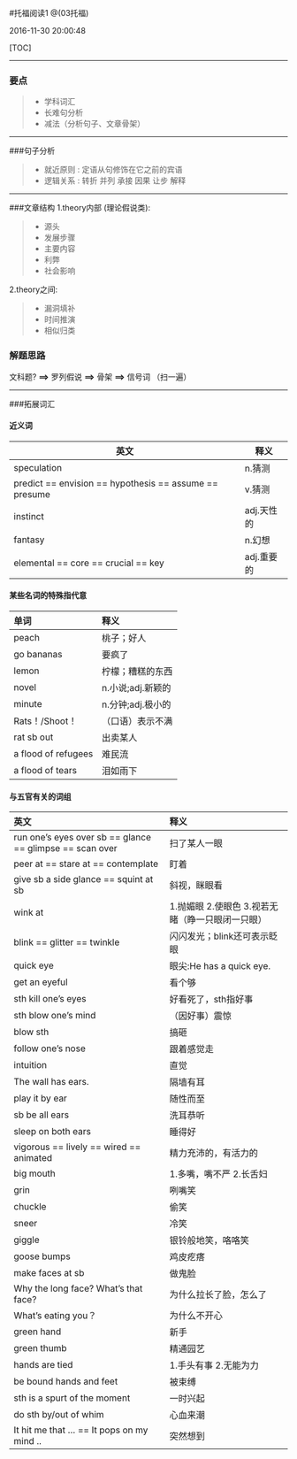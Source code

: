 #托福阅读1
@(03托福)

2016-11-30 20:00:48

[TOC]

------
### 要点
> * 学科词汇
> * 长难句分析
> * 减法（分析句子、文章骨架）

---
###句子分析
> * 就近原则 : 定语从句修饰在它之前的宾语
> * 逻辑关系 : 转折 并列 承接 因果 让步 解释

---
###文章结构
1.theory内部 (理论假说类):
> * 源头
> * 发展步骤
> * 主要内容
> * 利弊
> * 社会影响

2.theory之间:
> * 漏洞填补
> * 时间推演
> * 相似归类　　　　　　　

### 解题思路
文科题? __==>__ 罗列假说 __==>__ 骨架 __==>__ 信号词 （扫一遍）

---
###拓展词汇

#### 近义词
| 英文 | 释义 |
| --- | --- |
| speculation | n.猜测 |
| predict == envision == hypothesis == assume == presume | v.猜测 |
| instinct | adj.天性的 |
| fantasy | n.幻想 |
| elemental == core == crucial == key | adj.重要的 |

#### 某些名词的特殊指代意
|单词|释义|
|:--|:--|
|peach|桃子；好人|
|go bananas|要疯了|
|lemon|柠檬；糟糕的东西|
|novel|n.小说;adj.新颖的|
|minute|n.分钟;adj.极小的|
|Rats！/Shoot！|（口语）表示不满|
|rat sb out|出卖某人|
|a flood of refugees|难民流|
|a flood of tears|泪如雨下|


#### 与五官有关的词组
| 英文 | 释义 |
| :-- | :-- |
| run one’s eyes over sb ==  glance == glimpse == scan over | 扫了某人一眼 |
| peer at == stare at == contemplate  | 盯着 |
| give sb a side glance == squint at sb | 斜视，眯眼看 |
| wink at | 1.抛媚眼 2.使眼色 3.视若无睹（睁一只眼闭一只眼） |
| blink == glitter == twinkle | 闪闪发光；blink还可表示眨眼 |
| quick eye | 眼尖:He has a quick eye. |
| get an eyeful | 看个够 |
| sth kill one’s eyes | 好看死了，sth指好事 |
| sth blow one’s mind | （因好事）震惊 |
| blow sth | 搞砸 |
| follow one’s nose | 跟着感觉走 |
| intuition | 直觉 |
| The wall has ears. | 隔墙有耳 |
| play it by ear | 随性而至 |
| sb be all ears | 洗耳恭听 |
| sleep on both ears | 睡得好 |
| vigorous == lively == wired == animated | 精力充沛的，有活力的 |
| big mouth | 1.多嘴，嘴不严 2.长舌妇 |
| grin | 咧嘴笑 |
| chuckle | 偷笑 |
| sneer | 冷笑 |
| giggle | 银铃般地笑，咯咯笑 |
| goose bumps | 鸡皮疙瘩 |
| make faces at sb | 做鬼脸 |
| Why the long face? What’s that face? | 为什么拉长了脸，怎么了 |
| What’s eating you？ | 为什么不开心 |
| green hand | 新手 |
| green thumb | 精通园艺 |
| hands are tied | 1.手头有事 2.无能为力 |
| be bound hands and feet | 被束缚 |
| sth is a spurt of the moment  | 一时兴起 |
| do sth by/out of whim | 心血来潮 |
| It hit me that … == It pops on my mind .. | 突然想到 |
